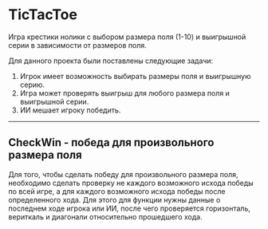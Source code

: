ТicTacToe
===
Игра крестики нолики с выбором размера поля (1-10) и выигрышной серии в зависимости от размеров поля.

Для данного проекта были поставлены следующие задачи:

1) Игрок имеет возможность выбирать размеры поля и выигрышную серию.
2) Игра может проверять выигрыш для любого размера поля и выигрышной серии.
3) ИИ мешает игроку победить.
---
CheckWin - победа для произвольного размера поля
---
Для того, чтобы сделать победу для произвольного размера поля, необходимо сделать проверку не каждого возможного исхода победы
по всей игре, а для каждого возможного исхода победы после определенного хода. Для этого для функции нужны данные о последнем ходе игрока
или ИИ, после чего проверяется горизонталь, вериткаль и диагонали относительно прошедшего хода.

